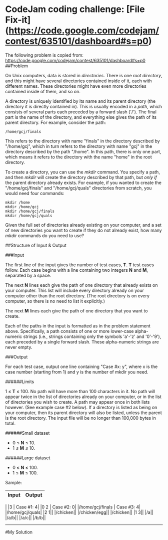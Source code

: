# CodeJam coding challenge: [File Fix-it] (https://code.google.com/codejam/contest/635101/dashboard#s=p0)

The following problem is copied from: https://code.google.com/codejam/contest/635101/dashboard#s=p0
##Problem

On Unix computers, data is stored in *directories*. There is one *root directory*, and this might have several directories contained inside of it, each with different names. These directories might have even more directories contained inside of them, and so on.

A directory is uniquely identified by its name and its parent directory (the directory it is directly contained in). This is usually encoded in a *path*, which consists of several parts each preceded by a forward slash ('/'). The final part is the name of the directory, and everything else gives the path of its parent directory. For example, consider the path:

``` 
/home/gcj/finals
```

This refers to the directory with name "finals" in the directory described by "/home/gcj", which in turn refers to the directory with name "gcj" in the directory described by the path "/home". In this path, there is only one part, which means it refers to the directory with the name "home" in the root directory.

To create a directory, you can use the *mkdir* command. You specify a path, and then *mkdir* will create the directory described by that path, but *only if* the parent directory already exists. For example, if you wanted to create the "/home/gcj/finals" and "/home/gcj/quals" directories from scratch, you would need four commands:

```
mkdir /home
mkdir /home/gcj
mkdir /home/gcj/finals
mkdir /home/gcj/quals
```

Given the full set of directories already existing on your computer, and a set of new directories you want to create if they do not already exist, how many *mkdir* commands do you need to use?

##Structure of Input & Output

###Input

The first line of the input gives the number of test cases, **T**. **T** test cases follow. Each case begins with a line containing two integers **N** and **M**, separated by a space.

The next **N** lines each give the path of one directory that already exists on your computer. This list will include every directory already on your computer other than the root directory. (The root directory is on every computer, so there is no need to list it explicitly.)

The next **M** lines each give the path of one directory that you want to create.

Each of the paths in the input is formatted as in the problem statement above. Specifically, a path consists of one or more lower-case alpha-numeric strings (i.e., strings containing only the symbols 'a'-'z' and '0'-'9'), each preceded by a single forward slash. These alpha-numeric strings are never empty.

###Output

For each test case, output one line containing "Case #x: y", where x is the case number (starting from 1) and y is the number of mkdir you need.

######Limits

1 ≤ **T** ≤ 100.
No path will have more than 100 characters in it.
No path will appear twice in the list of directories already on your computer, or in the list of directories you wish to create. A path may appear once in both lists however. (See example case #2 below).
If a directory is listed as being on your computer, then its parent directory will also be listed, unless the parent is the root directory.
The input file will be no longer than 100,000 bytes in total.

######Small dataset

- 0 ≤ **N** ≤ 10.
- 1 ≤ **M** ≤ 10.

######Large dataset

- 0 ≤ **N** ≤ 100.
- 1 ≤ **M** ≤ 100.

Sample:

|Input | Output|
|:----|:------|
|
|3 | Case #1: 4|
|0 2 | Case #2: 0|
|/home/gcj/finals | Case #3: 4|
|/home/gcj/quals|
|2 1||
|/chicken||
|/chicken/egg||
|/chicken||
|1 3||
|/a||
|/a/b||
|/a/c||
|/b/b||

______________________________________________________________________________________________________________________________________
#My Solution
